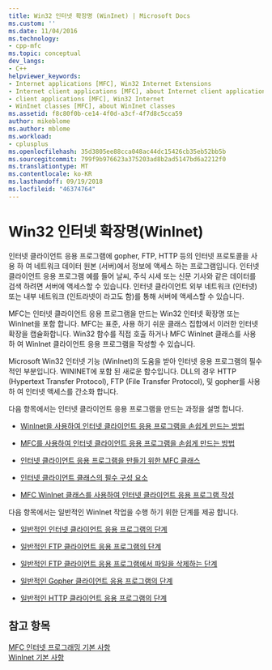 ```yaml
---
title: Win32 인터넷 확장명 (WinInet) | Microsoft Docs
ms.custom: ''
ms.date: 11/04/2016
ms.technology:
- cpp-mfc
ms.topic: conceptual
dev_langs:
- C++
helpviewer_keywords:
- Internet applications [MFC], Win32 Internet Extensions
- Internet client applications [MFC], about Internet client applications
- client applications [MFC], Win32 Internet
- WinInet classes [MFC], about WinInet classes
ms.assetid: f8c80f0b-ce14-4f0d-a3cf-4f7d8c5cca59
author: mikeblome
ms.author: mblome
ms.workload:
- cplusplus
ms.openlocfilehash: 35d3805ee88cca048ac44dc15426cb35eb52bb5b
ms.sourcegitcommit: 799f9b976623a375203ad8b2ad5147bd6a2212f0
ms.translationtype: MT
ms.contentlocale: ko-KR
ms.lasthandoff: 09/19/2018
ms.locfileid: "46374764"
---
```

# <a name="win32-internet-extensions-wininet"></a>Win32 인터넷 확장명(WinInet)

인터넷 클라이언트 응용 프로그램에 gopher, FTP, HTTP 등의 인터넷 프로토콜을 사용 하 여 네트워크 데이터 원본 (서버)에서 정보에 액세스 하는 프로그램입니다. 인터넷 클라이언트 응용 프로그램 예를 들어 날씨, 주식 시세 또는 신문 기사와 같은 데이터를 검색 하려면 서버에 액세스할 수 있습니다. 인터넷 클라이언트 외부 네트워크 (인터넷) 또는 내부 네트워크 (인트라넷이 라고도 함)를 통해 서버에 액세스할 수 있습니다.

MFC는 인터넷 클라이언트 응용 프로그램을 만드는 Win32 인터넷 확장명 또는 WinInet을 포함 합니다. MFC는 표준, 사용 하기 쉬운 클래스 집합에서 이러한 인터넷 확장을 캡슐화합니다. Win32 함수를 직접 호출 하거나 MFC WinInet 클래스를 사용 하 여 WinInet 클라이언트 응용 프로그램을 작성할 수 있습니다.

Microsoft Win32 인터넷 기능 (WinInet)의 도움을 받아 인터넷 응용 프로그램의 필수적인 부분입니다. WININET에 포함 된 새로운 함수입니다. DLL의 경우 HTTP (Hypertext Transfer Protocol), FTP (File Transfer Protocol), 및 gopher를 사용 하 여 인터넷 액세스를 간소화 합니다.

다음 항목에서는 인터넷 클라이언트 응용 프로그램을 만드는 과정을 설명 합니다.

- [WinInet을 사용하여 인터넷 클라이언트 응용 프로그램을 손쉽게 만드는 방법](../mfc/how-wininet-makes-it-easier-to-create-internet-client-applications.md)

- [MFC를 사용하여 인터넷 클라이언트 응용 프로그램을 손쉽게 만드는 방법](../mfc/how-mfc-makes-it-easier-to-create-internet-client-applications.md)

- [인터넷 클라이언트 응용 프로그램을 만들기 위한 MFC 클래스](../mfc/mfc-classes-for-creating-internet-client-applications.md)

- [인터넷 클라이언트 클래스의 필수 구성 요소](../mfc/prerequisites-for-internet-client-classes.md)

- [MFC WinInet 클래스를 사용하여 인터넷 클라이언트 응용 프로그램 작성](../mfc/writing-an-internet-client-application-using-mfc-wininet-classes.md)

다음 항목에서는 일반적인 WinInet 작업을 수행 하기 위한 단계를 제공 합니다.

- [일반적인 인터넷 클라이언트 응용 프로그램의 단계](../mfc/steps-in-a-typical-internet-client-application.md)

- [일반적인 FTP 클라이언트 응용 프로그램의 단계](../mfc/steps-in-a-typical-ftp-client-application.md)

- [일반적인 FTP 클라이언트 응용 프로그램에서 파일을 삭제하는 단계](../mfc/steps-in-a-typical-ftp-client-application-to-delete-a-file.md)

- [일반적인 Gopher 클라이언트 응용 프로그램의 단계](../mfc/steps-in-a-typical-gopher-client-application.md)

- [일반적인 HTTP 클라이언트 응용 프로그램의 단계](../mfc/steps-in-a-typical-http-client-application.md)

## <a name="see-also"></a>참고 항목

[MFC 인터넷 프로그래밍 기본 사항](../mfc/mfc-internet-programming-basics.md)<br/>
[WinInet 기본 사항](../mfc/wininet-basics.md)



